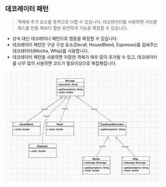 ## 데코레이터 패턴

> 객체에 추가 요소를 동적으로 더할 수 있습니다. 데코레이터를 사용하면 서브클래스를 만들 때보다 훨씬 유연하게 기능을 확장할 수 있습니다.

- 상속 대신 데코레이너 패턴으로 행동을 확장할 수 있습니다.
- 데코레이터 패턴은 구상 구성 요소(Decaf, HouseBlend, Espresso)를 감싸주는 데코레이터(Mocha, Whip)를 사용합니다.
- 데코레이터 패턴을 사용하면 자잘한 객체가 매우 많이 추가될 수 있고, 데코레이터를 너무 많이 사용하면 코드가 필요이상으로 복잡해집니다.

![img.png](img.png)
